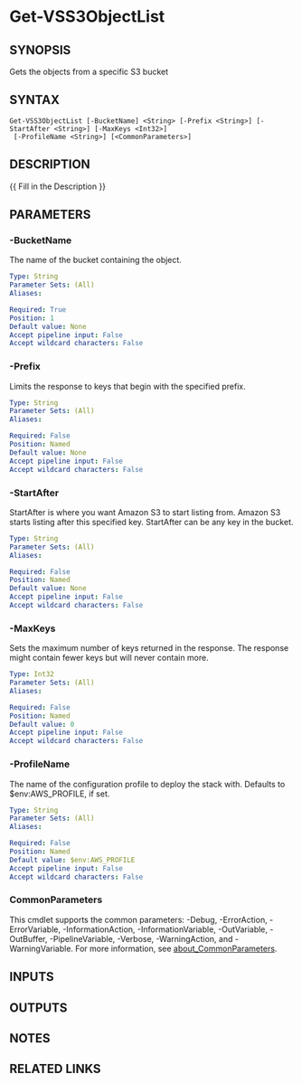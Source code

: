 # Get-VSS3ObjectList

## SYNOPSIS
Gets the objects from a specific S3 bucket

## SYNTAX

```
Get-VSS3ObjectList [-BucketName] <String> [-Prefix <String>] [-StartAfter <String>] [-MaxKeys <Int32>]
 [-ProfileName <String>] [<CommonParameters>]
```

## DESCRIPTION
{{ Fill in the Description }}

## PARAMETERS

### -BucketName
The name of the bucket containing the object.

```yaml
Type: String
Parameter Sets: (All)
Aliases:

Required: True
Position: 1
Default value: None
Accept pipeline input: False
Accept wildcard characters: False
```

### -Prefix
Limits the response to keys that begin with the specified prefix.

```yaml
Type: String
Parameter Sets: (All)
Aliases:

Required: False
Position: Named
Default value: None
Accept pipeline input: False
Accept wildcard characters: False
```

### -StartAfter
StartAfter is where you want Amazon S3 to start listing from.
Amazon S3 starts listing after this specified key.
StartAfter can be any key in the bucket.

```yaml
Type: String
Parameter Sets: (All)
Aliases:

Required: False
Position: Named
Default value: None
Accept pipeline input: False
Accept wildcard characters: False
```

### -MaxKeys
Sets the maximum number of keys returned in the response.
The response might contain fewer keys but will never contain more.

```yaml
Type: Int32
Parameter Sets: (All)
Aliases:

Required: False
Position: Named
Default value: 0
Accept pipeline input: False
Accept wildcard characters: False
```

### -ProfileName
The name of the configuration profile to deploy the stack with.
Defaults to $env:AWS_PROFILE, if set.

```yaml
Type: String
Parameter Sets: (All)
Aliases:

Required: False
Position: Named
Default value: $env:AWS_PROFILE
Accept pipeline input: False
Accept wildcard characters: False
```

### CommonParameters
This cmdlet supports the common parameters: -Debug, -ErrorAction, -ErrorVariable, -InformationAction, -InformationVariable, -OutVariable, -OutBuffer, -PipelineVariable, -Verbose, -WarningAction, and -WarningVariable. For more information, see [about_CommonParameters](http://go.microsoft.com/fwlink/?LinkID=113216).

## INPUTS

## OUTPUTS

## NOTES

## RELATED LINKS
